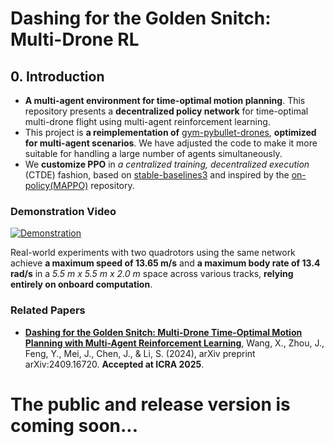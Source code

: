 # Dashing for the Golden Snitch: Multi-Drone RL
## 0. Introduction

- **A multi-agent environment for time-optimal motion planning**. This repository presents a **decentralized policy network** for time-optimal multi-drone flight using multi-agent reinforcement learning.
- This project is **a reimplementation of** [gym-pybullet-drones](https://github.com/utiasDSL/gym-pybullet-drones), **optimized for multi-agent scenarios**. We have adjusted the code to make it more suitable for handling a large number of agents simultaneously.
- We **customize PPO** in *a centralized training, decentralized execution* (CTDE) fashion, based on [stable-baselines3](https://github.com/DLR-RM/stable-baselines3) and inspired by the [on-policy(MAPPO)](https://github.com/marlbenchmark/on-policy) repository.

### Demonstration Video

[![Demonstration](https://img.youtube.com/vi/KACuFMtGGpo/maxresdefault.jpg)](https://youtu.be/KACuFMtGGpo)

Real-world experiments with two quadrotors using the same network achieve **a maximum speed of 13.65 m/s** and **a maximum body rate of 13.4 rad/s** in a *5.5 m x 5.5 m x 2.0 m* space across various tracks, **relying entirely on onboard computation**.

### Related Papers
- [**Dashing for the Golden Snitch: Multi-Drone Time-Optimal Motion Planning with Multi-Agent Reinforcement Learning**](https://arxiv.org/abs/2409.16720),  Wang, X., Zhou, J., Feng, Y., Mei, J., Chen, J., & Li, S. (2024), arXiv preprint arXiv:2409.16720. **Accepted at ICRA 2025**.

# The public and release version is coming soon...